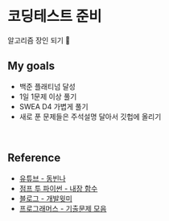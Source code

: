 # 코딩테스트 준비
알고리즘 장인 되기 📝

## My goals

- 백준 플래티넘 달성
- 1일 1문제 이상 풀기
- SWEA D4 가볍게 풀기
- 새로 푼 문제들은 주석설명 달아서 깃헙에 올리기

<br>

## Reference

- [유튜브 - 동빈나](https://www.youtube.com/@dongbinna)
- [점프 투 파이썬 - 내장 함수](https://wikidocs.net/32)
- [블로그 - 개발윗미](https://unie2.tistory.com/category/%EB%B0%B1%EC%A4%80%28Python%29%20%ED%92%80%EC%9D%B4)
- [프로그래머스 - 기출문제 모음](https://school.programmers.co.kr/learn/challenges?order=recent&page=1)
